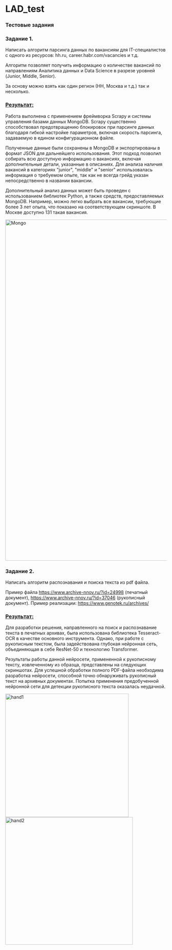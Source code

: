 # LAD_test
### Тестовые задания

### Задание 1.
Написать алгоритм парсинга данных по вакансиям для IT-специалистов с одного из ресурсов: hh.ru, career.habr.com/vacancies и т.д.

Алгоритм позволяет получить информацию о количестве вакансий по направлениям Аналитика данных и Data Science в разрезе уровней (Junior, Middle, Senior). 

За основу можно взять как один регион (НН, Москва и т.д.)  так и несколько.

### [Результат:](https://github.com/danilabdullin/LAD_test/tree/main/Parser)


Работа выполнена с применением фреймворка Scrapy и системы управления базами данных MongoDB. Scrapy существенно способствовал предотвращению блокировок при парсинге данных благодаря гибкой настройке параметров, включая скорость парсинга, задаваемую в едином конфигурационном файле.

Полученные данные были сохранены в MongoDB и экспортированы в формат JSON для дальнейшего использования. Этот подход позволил собирать всю доступную информацию о вакансиях, включая дополнительные детали, указанные в описаниях. Для анализа наличия вакансий в категориях "junior", "middle" и "senior" использовалась информация о требуемом опыте, так как не всегда грейд указан непосредственно в названии вакансии.

Дополнительный анализ данных может быть проведен с использованием библиотек Python, а также средств, предоставляемых MongoDB. Например, можно легко выбрать все вакансии, требующие более 3 лет опыта, что показано на соответствующем скриншоте. В Москве доступно 131 такая вакансия.


<img width="1064" alt="Mongo" src="https://github.com/danilabdullin/LAD_test/assets/66716757/c44a8306-0811-432f-933f-84b8667ff545">


### Задание 2. 
Написать алгоритм распознавания и поиска текста из pdf файла.

Пример файла https://www.archive-nnov.ru/?id=24998 (печатный документ), https://www.archive-nnov.ru/?id=37046 (рукописный документ).
Пример реализации: https://www.genotek.ru/archives/ 

### [Результат:](https://github.com/danilabdullin/LAD_test/tree/main/OCR)

Для разработки решения, направленного на поиск и распознавание текста в печатных архивах, была использована библиотека Tesseract-OCR в качестве основного инструмента. Однако, при работе с рукописным текстом, была задействована глубокая нейронная сеть, объединяющая в себе ResNet-50 и технологию Transformer.

Результаты работы данной нейросети, примененной к рукописному тексту, извлеченному из образца, представлены на следующих скриншотах. Для успешной обработки полного PDF-файла необходима разработка нейросети, способной точно обнаруживать рукописный текст на архивных документах. Попытка применения предобученной нейронной сети для детекции рукописного текста оказалась неудачной.


<img width="385" alt="hand1" src="https://github.com/danilabdullin/LAD_test/assets/66716757/9b541e4e-a638-4161-adf4-1cbfb9b011ff">

<img width="398" alt="hand2" src="https://github.com/danilabdullin/LAD_test/assets/66716757/e0a139aa-4d12-4c59-8af4-256f289f7d7d">
